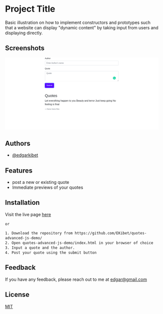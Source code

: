 
# Project Title

Basic illustration on how to implement constructors and prototypes such that a website can display "dynamic content" by taking input from users and displaying directly.


## Screenshots

![App Screenshot](https://github.com/EKibet/quotes-advanced-js-demo/blob/master/images/quotes.png)

## Authors

- [@edgarkibet](https://github.com/EKibet)

## Features

- post a new or existing quote
- Immediate previews of your quotes

## Installation  
Visit the live page [here](https://ekibet.github.io/quotes-advanced-js-demo/) 
```
or
```
```
1. Download the repository from https://github.com/EKibet/quotes-advanced-js-demo/  
2. Open quotes-advanced-js-demo/index.html in your browser of choice
3. Input a quote and the author.
4. Post your quote using the submit button
```
    
## Feedback

If you have any feedback, please reach out to me at edgar@gmail.com

## License

[MIT](https://choosealicense.com/licenses/mit/)
